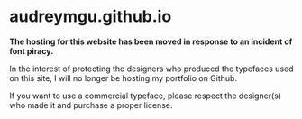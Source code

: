 # audreymgu.github.io

**The hosting for this website has been moved in response to an incident of font piracy.**

In the interest of protecting the designers who produced the typefaces used on this site, I will no longer be hosting my portfolio on Github.

If you want to use a commercial typeface, please respect the designer(s) who made it and purchase a proper license.
